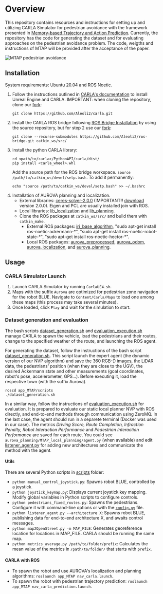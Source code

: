 # Overview

This repository contains resources and instructions for setting up and utilizing CARLA Simulator for pedestrian avoidance with the framework presented in [Memory-based Trajectory and Action Prediction](). Currently, the repository has the code for generating the dataset and for evaluating approaches on the pedestrian avoidance problem. The code, weigths and instructions of MTAP will be provided after the acceptance of the paper.

![MTAP pedestrian avoidance](./media/MTAP_example1_compress.gif)

## Installation

System requirements: Ubuntu 20.04 and ROS Noetic.

1. Follow the instructions outlined in [CARLA's documentation](https://carla.readthedocs.io/en/latest/build_linux/) to install Unreal Engine and CARLA. IMPORTANT: when cloning the repository, clone our [fork](https://github.com/Aleoli2/carla):
    ```
    git clone https://github.com/Aleoli2/carla.git
    ```
2. Install the CARLA ROS bridge following [ROS Bridge Installation](https://carla.readthedocs.io/projects/ros-bridge/en/latest/ros_installation_ros1/) by using the source repository, but for step 2 use our [fork](https://github.com/Aleoli2/ros-bridge):
    ```
    git clone --recurse-submodules https://github.com/Aleoli2/ros-bridge.git catkin_ws/src/
    ```
3. Install the python CARLA library: 
    ```
    cd <path/to/carla>/PythonAPI/carla/dist/
    pip install <carla_wheel>.whl
    ```
    Add the source path for the ROS bridge workspace. `source /path/to/catkin_ws/devel/setp.bash`. To add it permanently:
    ```
    echo "source /path/to/catkin_ws/devel/setp.bash" >> ~/.bashrc
    ```
4. Installation of AUROVA planning and localization.
    - External libraries: [ceres-solver-2.0.0](http://ceres-solver.org/installation.html) (IMPORTANT!! [download](https://drive.google.com/file/d/1acZtn_jaHfj2BVgwaDnQH2Lz-7022F1-/view?usp=share_link) version 2.0.0). Eigen and PCL are usually installed join with ROS.
    - Local libraries: [lib_localization](https://github.com/AUROVA-LAB/lib_localization) and [lib_planning](https://github.com/AUROVA-LAB/lib_planning).
    - Clone the ROS packages at `catkin_ws/src/` and build them with `catkin_make`.
        - External ROS packages: [iri_base_algorithm](https://gitlab.iri.upc.edu/labrobotica/ros/iri_core/iri_base_algorithm), "sudo apt-get install ros-noetic-ackermann-\*", "sudo apt-get install ros-noetic-robot-state-\*", "sudo apt-get install ros-noetic-hector-\*".
        - Local ROS packages: [aurova_preprocessed](https://github.com/AUROVA-LAB/aurova_preprocessed), [aurova_odom](https://github.com/AUROVA-LAB/aurova_odom),  [aurova_localization](https://github.com/AUROVA-LAB/aurova_localization), and [aurova_planning](https://github.com/AUROVA-LAB/aurova_planning).

## Usage

### CARLA Simulator Launch

1. Launch CARLA Simulator by running `CarlaUE4.sh`.
2. Maps with the suffix `Aurova` are optimized for pedestrian zone navigation for the robot BLUE. Navigate to `Content/Carla/Maps` to load one among these maps (this process may take several minutes).
3. Once loaded, click `Play` and wait for the simulation to start.

### Dataset generation and evaluation

The bash scripts [dataset_generation.sh](./scripts/dataset_generation.sh) and [evaluation_execution.sh](./scripts/evaluation_execution.sh) manage CARLA to spawn the vehicle, load the pedestrians and their routes, change to the specified weather of the route, and launching the ROS agent. 

For generating the dataset, follow the instructions of the bash script [dataset_generation.sh](./scripts/dataset_generation.sh). This script launch the expert agent (the dynamic version of our NVP algorithm) and save the 360 RGB-D images, the LiDAR data, the pedestrians' position (when they are close to the UGV), the desired Ackermann state and other measurements (goal coordinates, robot's pose, accelerometer, GPS...). Before executing it, load the respective town (with the suffix Aurova).
```
roscd app_MTAP/scripts
./dataset_generation.sh
```

In a similar way, follow the instructions of [evaluation_execution.sh](./scripts/evaluation_execution.sh) for evaluation. It is prepared to evaluate our static local planner NVP with ROS directly, and end-to-end methods through communication using ZeroMQ. In the last case, the agent should run in a separete terminal (Docker was used in our case). The metrics *Driving Score, Route Completion, Infraction Penalty, Robot Interaction Performance* and *Pedestrian Interaction Performance* are saved for each route. You could see `aurova_planning/MTAP_local_planning/agent.py` (when available) and edit [listener_agent.py](./scripts/listener_agent.py) for adding new architectures and communicate the method with the agent.


#### Utils

There are several Python scripts in [scripts](./scripts) folder:

- `python manual_control_joystick.py`: Spawns robot BLUE, controlled by a joystick.
- `python joystick_keymap.py`: Displays current joystick key mapping. Modify global variables in Python scripts to configure controls.
- `python pedestrians_fixed_routes.py`: Spawns the pedestrians. Configure it with command-line options or with the [`config.py`](./scripts/config.py) file.
- `python listener_agent.py --architecture X`: Spawns robot BLUE, publishing data for end-to-end architecture X, and awaits control messages.
- `python map2OpenStreet.py -m MAP_FILE`: Generates georeference location for locations in MAP_FILE. CARLA should be running the same map.
- `python metrics_average.py /path/to/folder/prefix`: Calculates the mean value of the metrics in `/path/to/folder/` that starts with `prefix`.

#### CARLA with ROS
- To spawn the robot and use AUROVA's localization and planning algorithms: `roslaunch app_MTAP nav_carla.launch`.
- To spawn the robot with pedestrian trajectory prediction: `roslaunch app_MTAP nav_carla_prediction.launch`.
